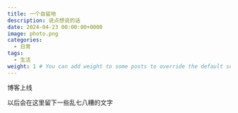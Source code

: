 ```yaml
---
title: 一个自留地
description: 说点想说的话
date: 2024-04-23 00:00:00+0000
image: photo.png
categories:
  - 日常
tags:
  - 生活
weight: 1 # You can add weight to some posts to override the default sorting (date descending)
---
```


博客上线

以后会在这里留下一些乱七八糟的文字
